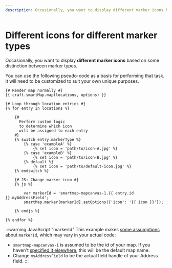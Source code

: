 ```yaml
---
description: Occasionally, you want to display different marker icons based on some distinction between marker types. You can use the following pseudo-code to get started.
---
```


# Different icons for different marker types

<update-message/>

Occasionally, you want to display **different marker icons** based on some distinction between marker types.

You can use the following pseudo-code as a basis for performing that task. It will need to be customized to suit your own unique purposes.

```twig
{# Render map normally #}
{{ craft.smartMap.map(locations, options) }}

{# Loop through location entries #}
{% for entry in locations %}

    {#
      Perform custom logic
      to determine which icon
      will be assigned to each entry
    #}
    {% switch entry.markerType %}
        {% case 'exampleA' %}
            {% set icon = 'path/to/icon-A.jpg' %}
        {% case 'exampleB' %}
            {% set icon = 'path/to/icon-B.jpg' %}
        {% default %}
            {% set icon = 'path/to/default-icon.jpg' %}
    {% endswitch %}

    {# JS: Change marker icon #}
    {% js %}

        var markerId = 'smartmap-mapcanvas-1.{{ entry.id }}.myAddressField';
        smartMap.marker[markerId].setOptions({'icon': '{{ icon }}'});

    {% endjs %}

{% endfor %}
```

:::warning JavaScript "markerId"
This example makes [some assumptions](/customizing-the-map-in-twig/) about `markerId`, which may vary in your actual code:

 - `smartmap-mapcanvas-1` is assumed to be the id of your map. If you haven't [specified it elsewhere](/customizing-the-map-in-twig/#map-options), this will be the default map name.
 - Change `myAddressField` to be the actual field handle of your Address field.
:::

